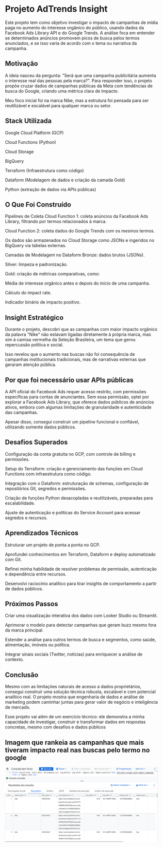 # Projeto AdTrends Insight
Este projeto tem como objetivo investigar o impacto de campanhas de mídia paga no aumento do interesse orgânico do público, usando dados da Facebook Ads Library API e do Google Trends. A análise foca em entender se determinados anúncios promovem picos de busca pelos termos anunciados, e se isso varia de acordo com o tema ou narrativa da campanha.

## Motivação
A ideia nasceu da pergunta: "Será que uma campanha publicitária aumenta o interesse real das pessoas pela marca?". Para responder isso, o projeto propõe cruzar dados de campanhas públicas da Meta com tendências de busca do Google, criando uma métrica clara de impacto.

Meu foco inicial foi na marca Nike, mas a estrutura foi pensada para ser reutilizável e escalável para qualquer marca ou setor.

## Stack Utilizada
Google Cloud Platform (GCP)

Cloud Functions (Python)

Cloud Storage

BigQuery

Terraform (Infraestrutura como código)

Dataform (Modelagem de dados e criação da camada Gold)

Python (extração de dados via APIs públicas)

## O Que Foi Construído
Pipelines de Coleta
Cloud Function 1: coleta anúncios da Facebook Ads Library, filtrando por termos relacionados à marca.

Cloud Function 2: coleta dados do Google Trends com os mesmos termos.

Os dados são armazenados no Cloud Storage como JSONs e ingeridos no BigQuery via tabelas externas.

Camadas de Modelagem no Dataform
Bronze: dados brutos (JSONs).

Silver: limpeza e padronização.

Gold: criação de métricas comparativas, como:

Média de interesse orgânico antes e depois do início de uma campanha.

Cálculo do impact rate.

Indicador binário de impacto positivo.

## Insight Estratégico
Durante o projeto, descobri que as campanhas com maior impacto orgânico da palavra "Nike" não estavam ligadas diretamente à própria marca, mas sim à camisa vermelha da Seleção Brasileira, um tema que gerou repercussão política e social.

Isso revelou que o aumento nas buscas não foi consequência de campanhas institucionais tradicionais, mas de narrativas externas que geraram atenção pública.

## Por que foi necessário usar APIs públicas
A API oficial do Facebook Ads requer acesso restrito, com permissões específicas para contas de anunciantes. Sem essa permissão, optei por explorar a Facebook Ads Library, que oferece dados públicos de anúncios ativos, embora com algumas limitações de granularidade e autenticidade das campanhas.

Apesar disso, consegui construir um pipeline funcional e confiável, utilizando somente dados públicos.

## Desafios Superados
Configuração da conta gratuita no GCP, com controle de billing e permissões.

Setup do Terraform: criação e gerenciamento das funções em Cloud Functions com infraestrutura como código.

Integração com o Dataform: estruturação de schemas, configuração de repositórios Git, segredos e permissões.

Criação de funções Python desacopladas e reutilizáveis, preparadas para escalabilidade.

Ajuste de autenticação e políticas do Service Account para acessar segredos e recursos.

## Aprendizados Técnicos
Estruturar um projeto de ponta a ponta no GCP.

Aprofundei conhecimentos em Terraform, Dataform e deploy automatizado com Git.

Refinei minha habilidade de resolver problemas de permissão, autenticação e dependência entre recursos.

Desenvolvi raciocínio analítico para tirar insights de comportamento a partir de dados públicos.

##  Próximos Passos
Criar uma visualização interativa dos dados com Looker Studio ou Streamlit.

Aprimorar o modelo para detectar campanhas que geram buzz mesmo fora da marca principal.

Estender a análise para outros termos de busca e segmentos, como saúde, alimentação, imóveis ou política.

Integrar sinais sociais (Twitter, notícias) para enriquecer a análise de contexto.

## Conclusão
Mesmo com as limitações naturais de acesso a dados proprietários, consegui construir uma solução técnica robusta, escalável e com potencial analítico real. O projeto mostra que engenharia de dados e análise de marketing podem caminhar juntas para gerar valor de negócio e inteligência de mercado.

Esse projeto vai além de um exercício técnico: ele demonstra a minha capacidade de investigar, construir e transformar dados em respostas concretas, mesmo com desafios e dados públicos 

##  Imagem que rankeia as campanhas que mais tiveram impacto real nas buscas pelo termo no google

![Imagem que rankeia as campanhas que mais tiveram impacto real nas buscas pelo termo no google](image.png)